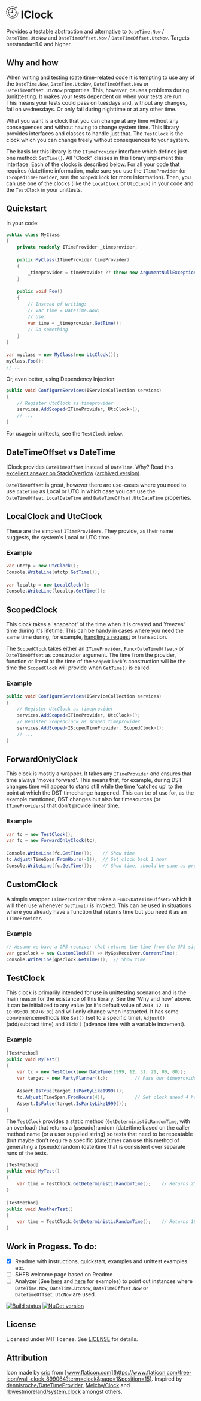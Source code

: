 # <img src="https://raw.githubusercontent.com/RobThree/IClock/master/logo.png" alt="Logo" width="32" height="32"> IClock
Provides a testable abstraction and alternative to `DateTime.Now` / `DateTime.UtcNow` and `DateTimeOffset.Now` / `DateTimeOffset.UtcNow`. Targets netstandard1.0 and higher.

## Why and how

When writing and testing (date)time-related code it is tempting to use any of the `DateTime.Now`, `DateTime.UtcNow`, `DateTimeOffset.Now` or `DateTimeOffset.UtcNow` properties. This, however, causes problems during (unit)testing. It makes your tests dependent on when your tests are run. This means your tests could pass on tuesdays and, without any changes, fail on wednesdays. Or only fail during nighttime or at any other time.

What you want is a clock that you can change at any time without any consequences and without having to change system time. This library provides interfaces and classes to handle just that. The `TestClock` is the clock which you can change freely without consequences to your system.

The basis for this library is the `ITimeProvider` interface which defines just one method: `GetTime()`. All "Clock" classes in this library implement this interface. Each of the clocks is described below. For all your code that requires (date)time information, make sure you use the `ITimeProvider` (or `IScopedTimeProvider`, see the `ScopedClock` for more information). Then, you can use one of the clocks (like the `LocalClock` or `UtcClock`) in your code and the `TestClock` in your unittests.

## Quickstart

In your code:

```c#
public class MyClass
{
    private readonly ITimeProvider _timeprovider;

    public MyClass(ITimeProvider timeProvider)
    {
        _timeprovider = timeProvider ?? throw new ArgumentNullException(nameof(timeProvider));
    }

    public void Foo()
    {
        // Instead of writing:
        // var time = DateTime.Now;
        // Use:
        var time = _timeprovider.GetTime();
        // Do something
    }
}

var myclass = new MyClass(new UtcClock());
myClass.Foo();
//...
```

Or, even better, using Dependency Injection:

```c#
public void ConfigureServices(IServiceCollection services)
{
    // Register UtcClock as timeprovider
    services.AddScoped<ITimeProvider, UtcClock>();
    // ...
}
```

For usage in unittests, see the `TestClock` below.

## DateTimeOffset vs DateTime

IClock provides `DateTimeOffset` instead of `DateTime`. Why? Read this [excellent answer on StackOverflow](https://stackoverflow.com/a/14268167/215042) ([archived version](https://archive.is/6iv8z#answer-14268167)).

`DateTimeOffset` is great, however there are use-cases where you need to use `DateTime` as Local or UTC in which case you can use the `DateTimeOffset.LocalDateTime` and `DateTimeOffset.UtcDateTime` properties.

## LocalClock and UtcClock

These are the simplest `ITimeProvider`s. They provide, as their name suggests, the system's Local or UTC time.

### Example
```c#
var utctp = new UtcClock();
Console.WriteLine(utctp.GetTime());

var localtp = new LocalClock();
Console.WriteLine(localtp.GetTime());

```

## ScopedClock

This clock takes a 'snapshot' of the time when it is created and 'freezes' time during it's lifetime. This can be handy in cases where you need the same time during, for example, [handling a request](https://docs.microsoft.com/en-us/aspnet/core/fundamentals/dependency-injection#scoped) or transaction.

The `ScopedClock` takes either an `ITimeProvider`, `Func<DateTimeOffset>` or `DateTimeOffset` as constructor argument. The time from the provider, function or literal at the time of the `ScopedClock`'s construction will be the time the `ScopedClock` will provide when `GetTime()` is called.

### Example
```c#
public void ConfigureServices(IServiceCollection services)
{
    // Register UtcClock as timeprovider
    services.AddScoped<ITimeProvider, UtcClock>();
    // Register ScopedClock as scoped timeprovider
    services.AddScoped<IScopedTimeProvider, ScopedClock>();
    // ...
}
```

## ForwardOnlyClock

This clock is mostly a wrapper. It takes any `ITimeProvider` and ensures that time always 'moves forward'. This means that, for example, during DST changes time will appear to stand still while the time 'catches up' to the point at which the DST timechange happened. This can be of use for, as the example mentioned, DST changes but also for timesources (or `ITimeProviders`) that don't provide linear time.

### Example
```c#
var tc = new TestClock();
var fc = new ForwardOnlyClock(tc);

Console.WriteLine(fc.GetTime());    // Show time
tc.Adjust(TimeSpan.FromHours(-1));  // Set clock back 1 hour
Console.WriteLine(fc.GetTime());    // Show time, should be same as previous
```

## CustomClock

A simple wrapper `ITimeProvider` that takes a `Func<DateTimeOffset>` which it will then use whenever `GetTime()` is invoked. This can be used in situations where you already have a function that returns time but you need it as an `ITimeProvider`.

### Example
```c#
// Assume we have a GPS receiver that returns the time from the GPS signal and we need it as an `ITimeSource`.
var gpsclock = new CustomClock(() => MyGpsReceiver.CurrentTime);
Console.WriteLine(gpsclock.GetTime());  // Show time
```

## TestClock

This clock is primarily intended for use in unittesting scenarios and is the main reason for the existance of this library. See the 'Why and how' above. It can be initialized to any value (or it's default value of `2013-12-11 10:09:08.007+6:00`) and will only change when instructed. It has some conveniencemethods like `Set()` (set to a specific time), `Adjust()` (add/subtract time) and `Tick()` (advance time with a variable increment).

### Example
```c#
[TestMethod]
public void MyTest()
{
    var tc = new TestClock(new DateTime(1999, 12, 31, 21, 00, 00));
    var target = new PartyPlanner(tc);          // Pass our timeprovider

    Assert.IsTrue(target.IsPartyLike1999());
    tc.Adjust(TimeSpan.FromHours(4));           // Set clock ahead 4 hours
    Assert.IsFalse(target.IsPartyLike1999());
}
```

The `TestClock` provides a static method (`GetDeterministicRandomTime`, with an overload) that returns a (pseudo)random (date)time based on the caller method name (or a user supplied string) so tests that need to be repeatable (but maybe don't require a specific (date)time) can use this method of generating a (pseudo)random (date)time that is consistent over separate runs of the tests.

```c#
[TestMethod]
public void MyTest()
{
    var time = TestClock.GetDeterministicRandomTime();    // Returns 2004-07-02T18:10:46.2105328+00:00
}

[TestMethod]
public void AnotherTest()
{
    var time = TestClock.GetDeterministicRandomTime();    // Returns 1976-05-10T11:38:53.3889904+00:00
}
```


## Work in Progess. To do:

- [X] Readme with instructions, quickstart, examples and unittest examples etc.
- [ ] SHFB welcome page based on Readme
- [ ] Analyzer (See [here](https://github.com/dennisroche/DateTimeProvider#datetimeprovideranalyser-) and [here](https://github.com/Melchy/Clock#analyzer) for examples) to point out instances where `DateTime.Now`, `DateTime.UtcNow`, `DateTimeOffset.Now` or `DateTimeOffset.UtcNow` are used.

[![Build status](https://ci.appveyor.com/api/projects/status/cfocayl8qvi3d8cl)](https://ci.appveyor.com/project/RobIII/iclock) <a href="https://www.nuget.org/packages/IClock/"><img src="http://img.shields.io/nuget/v/IClock.svg?style=flat-square" alt="NuGet version" height="18"></a>

## License

Licensed under MIT license. See [LICENSE](https://raw.githubusercontent.com/RobThree/IClock/master/LICENSE) for details.

## Attribution

Icon made by [srip](https://www.flaticon.com/authors/srip) from [www.flaticon.com](https://www.flaticon.com/free-icon/wall-clock_899064?term=clock&page=1&position=15). Inspired by [dennisroche/DateTimeProvider](https://github.com/dennisroche/DateTimeProvider), [Melchy/Clock](https://github.com/Melchy/Clock) and [rbwestmoreland/system.clock](https://github.com/rbwestmoreland/system.clock) amongst others.